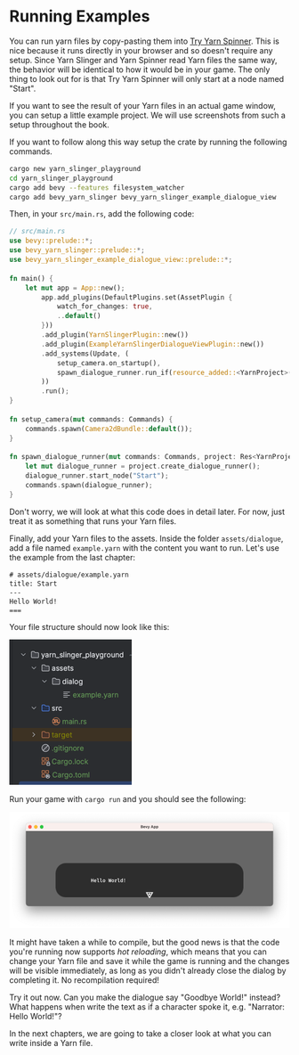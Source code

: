 # Running Examples

You can run yarn files by copy-pasting them into [Try Yarn Spinner](https://try.yarnspinner.dev).
This is nice because it runs directly in your browser and so doesn't require any setup. Since Yarn Slinger
and Yarn Spinner read Yarn files the same way, the behavior will be identical to how it would be in your game.
The only thing to look out for is that Try Yarn Spinner will only start at a node named "Start".

If you want to see the result of your Yarn files in an actual game window, you can
setup a little example project. We will use screenshots from such a setup throughout the book.

If you want to follow along this way setup the crate by running the following commands.

```bash
cargo new yarn_slinger_playground
cd yarn_slinger_playground
cargo add bevy --features filesystem_watcher
cargo add bevy_yarn_slinger bevy_yarn_slinger_example_dialogue_view
```

Then, in your `src/main.rs`, add the following code:

```rust
// src/main.rs
use bevy::prelude::*;
use bevy_yarn_slinger::prelude::*;
use bevy_yarn_slinger_example_dialogue_view::prelude::*;

fn main() {
    let mut app = App::new();
        app.add_plugins(DefaultPlugins.set(AssetPlugin {
            watch_for_changes: true,
            ..default()
        }))
        .add_plugin(YarnSlingerPlugin::new())
        .add_plugin(ExampleYarnSlingerDialogueViewPlugin::new())
        .add_systems(Update, (
            setup_camera.on_startup(),
            spawn_dialogue_runner.run_if(resource_added::<YarnProject>()),
        ))
        .run();
}

fn setup_camera(mut commands: Commands) {
    commands.spawn(Camera2dBundle::default());
}

fn spawn_dialogue_runner(mut commands: Commands, project: Res<YarnProject>) {
    let mut dialogue_runner = project.create_dialogue_runner();
    dialogue_runner.start_node("Start");
    commands.spawn(dialogue_runner);
}
```

Don't worry, we will look at what this code does in detail later. For now, just treat it as something
that runs your Yarn files.

Finally, add your Yarn files to the assets. Inside the folder `assets/dialogue`, add a file named `example.yarn` with the content
you want to run. Let's use the example from the last chapter:

```text
# assets/dialogue/example.yarn
title: Start
---
Hello World!
===
```

Your file structure should now look like this:

![file_system.png](file_system.png)

Run your game with `cargo run` and you should see the following:

![hello_world.png](hello_world.png)

It might have taken a while to compile, but the good news is that the code you're running now
supports _hot reloading_, which means that you can change your Yarn file and save it while the game is running
and the changes will be visible immediately, as long as you didn't already close the dialog by completing it.
No recompilation required!

Try it out now. Can you make the dialogue say "Goodbye World!" instead?
What happens when write the text as if a character spoke it, e.g. "Narrator: Hello World!"?

In the next chapters, we are going to take a closer look at what you can write inside a Yarn file.
